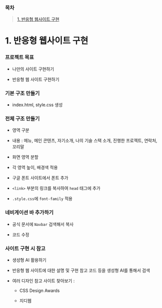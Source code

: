 ### 목차

> [1. 반응형 웹사이트 구현](#1-반응형-웹사이트-구현)



# 1. 반응형 웹사이트 구현

### 프로젝트 목표

- 나만의 사이트 구현하기

- 반응형 웹 사이트 구현하기

### 기본 구조 만들기

- index.html, style.css 생성

### 전체 구조 만들기

- 영역 구분

- 내용 : 메뉴, 메인 콘텐츠, 자기소개, 나의 기술 스택 소개, 진행한 프로젝트, 연락처, 꼬리말

- 화면 영역 분할

- 각 영역 높이, 배경색 적용

- 구글 폰트 사이트에서 폰트 추가

- `<link>` 부분의 링크를 복사하여 `head` 태그에 추가

- `.style.css`에 `font-family` 적용

### 네비게이션 바 추가하기

- 공식 문서에 `Navbar` 검색해서 복사

- 코드 수정

### 사이트 구현 시 참고

- 생성형 AI 활용하기

- 반응형 웹 사이트에 대한 설명 및 구현 참고 코드 등을 생성형 AI를 통해서 검색

- 여러 디자인 참고 사이트 찾아보기 :
  
  - CSS Design Awards
  
  - 지디웹
